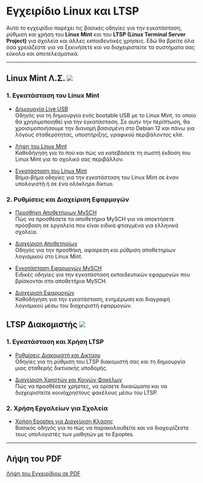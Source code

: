 # Εγχειρίδιο Linux και LTSP

Αυτό το εγχειρίδιο παρέχει τις βασικές οδηγίες για την εγκατάσταση, ρύθμιση και χρήση του **Linux Mint** και του **LTSP (Linux Terminal Server Project)** για σχολεία και άλλες εκπαιδευτικές χρήσεις. Εδώ θα βρείτε όλα όσα χρειάζεστε για να ξεκινήσετε και να διαχειριστείτε τα συστήματα σας εύκολα και αποτελεσματικά.

---

## Linux Mint Λ.Σ. ![](lm-logo.png#right-icon)

### 1. Εγκατάσταση του Linux Mint
- [Δημιουργία Live USB](mint/liveusb.md)  
  Οδηγός για τη δημιουργία ενός bootable USB με το Linux Mint, το οποίο θα χρησιμοποιηθεί για την εγκατάσταση. Σε αυήν την περίπτωση, θα χροισιμοποιήσουμε την διανομή βασισμένη στο Debian 12 και πάνω για λόγους σταθερότητας, υποστήριξης, γραφικού περιβάλοντος κλπ.
  
- [Λήψη του Linux Mint](mint/download.md)  
  Καθοδήγηση για το πού και πώς να κατεβάσετε τη σωστή έκδοση του Linux Mint για το σχολικό σας περιβάλλον.

- [Εγκατάσταση του Linux Mint](mint/installation.md)  
  Βήμα-βήμα οδηγίες για την εγκατάσταση του Linux Mint σε έναν υπολογιστή ή σε ένα ολόκληρο δίκτυο.

### 2. Ρυθμίσεις και Διαχείριση Εφαρμογών
- [Προσθήκη Αποθετήριων MySCH](mint/sch-repos.md)  
  Πώς να προσθέσετε τα αποθετήρια MySCH για να αποκτήσετε πρόσβαση σε εργαλεία που είναι ειδικά φτιαγμένα για ελληνικά σχολεία.

- [Διαχείριση Αποθετηρίων](mint/repositories.md)  
  Οδηγός για την προσθήκη, αφαίρεση και ρύθμιση αποθετηρίων λογισμικού στο Linux Mint.

- [Εγκατάσταση Εφαρμογών MySCH](mint/sch-apps.md)  
  Ειδικές οδηγίες για την εγκατάσταση εκπαιδευτικών εφαρμογών που βρίσκονται στα αποθετήρια MySCH.

- [Διαχείριση Εφαρμογών](mint/manage-apps.md)  
  Καθοδήγηση για την εγκατάσταση, ενημέρωση και διαγραφή λογισμικού μέσω του διαχειριστή εφαρμογών.

## LTSP Διακομιστής ![](ltsp-logo.png#right-icon)

### 1. Εγκατάσταση και Χρήση LTSP
- [Ρυθμίσεις Διακομιστή και Δικτύου](ltsp/server-network.md)  
  Οδηγίες για τη ρύθμιση του LTSP διακομιστή σας και τη δημιουργία μιας σταθερής δικτυακής υποδομής.

- [Διαχείριση Χρηστών και Κοινών Φακέλων](ltsp/users.md)  
  Πώς να προσθέσετε χρήστες, να ορίσετε δικαιώματα και να διαχειριστείτε κοινόχρηστους φακέλους μέσω του LTSP.

### 2. Χρήση Εργαλείων για Σχολεία
- [Χρήση Epoptes για Διαχείριση Κλάσης](epoptes/usage.md)  
  Βασικός οδηγός για το πώς να παρακολουθείτε και να διαχειρίζεστε τους υπολογιστές των μαθητών με το Epoptes.

---

## Λήψη του PDF

[Λήψη του Εγχειρίδιου σε PDF](https://dimitrysaf.github.io/el.ltsp.org/linux_man.pdf)
